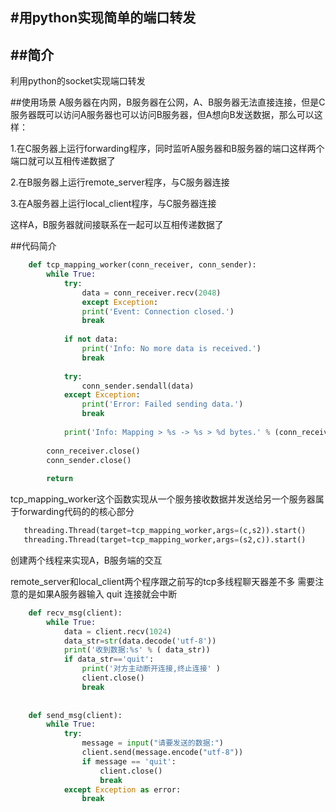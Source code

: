 #用python实现简单的端口转发
---
##简介
---
利用python的socket实现端口转发

##使用场景
A服务器在内网，B服务器在公网，A、B服务器无法直接连接，但是C服务器既可以访问A服务器也可以访问B服务器，但A想向B发送数据，那么可以这样：

1.在C服务器上运行forwarding程序，同时监听A服务器和B服务器的端口这样两个端口就可以互相传递数据了

2.在B服务器上运行remote_server程序，与C服务器连接

3.在A服务器上运行local_client程序，与C服务器连接

这样A，B服务器就间接联系在一起可以互相传递数据了

##代码简介
```python
	def tcp_mapping_worker(conn_receiver, conn_sender):
    	while True:
    		try:
    			data = conn_receiver.recv(2048)
    			except Exception:
    			print('Event: Connection closed.')
    			break
	    
	        if not data:
	            print('Info: No more data is received.')
	            break
	    
	        try:
	            conn_sender.sendall(data)
	        except Exception:
	            print('Error: Failed sending data.')
	            break
	    
	        print('Info: Mapping > %s -> %s > %d bytes.' % (conn_receiver.getpeername(), conn_sender.getpeername(), len(data)))
	    
	    conn_receiver.close()
	    conn_sender.close()
	    
	    return
```
tcp_mapping_worker这个函数实现从一个服务接收数据并发送给另一个服务器属于forwarding代码的的核心部分

 ```python
    threading.Thread(target=tcp_mapping_worker,args=(c,s2)).start() 
    threading.Thread(target=tcp_mapping_worker,args=(s2,c)).start()
```
创建两个线程来实现A，B服务端的交互

remote_server和local_client两个程序跟之前写的tcp多线程聊天器差不多
需要注意的是如果A服务器输入 quit 连接就会中断
```python
    def recv_msg(client):
    	while True:
    		data = client.recv(1024)	
    		data_str=str(data.decode('utf-8'))
    		print('收到数据:%s' % ( data_str))
    		if data_str=='quit':
    			print('对方主动断开连接,终止连接' )
    			client.close()
    			break 
    			
    		
    def send_msg(client):
    	while True:
    		try:
    			message = input("请要发送的数据:")
    			client.send(message.encode("utf-8"))
    			if message == 'quit':
    				client.close()
    				break
    		except Exception as error:
    			break
```    		
       

